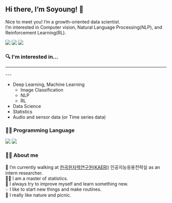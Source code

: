 ## Hi there, I’m Soyoung! 👋

Nice to meet you! I’m a growth-oriented data scientist.  
I’m interested in Computer vision, Natural Language Processing(NLP), and Reinforcement Learning(RL).
<p>
<a href="https://sotudy.tistory.com/"><img src="https://img.shields.io/badge/My blog-A9BCF5?style=flat-square&logo=GitHub Sponsors&logoColor=white&link=https://sotudy.tistory.com/"/></a>  
<a href="https://soyoung24.github.io/"><img src="https://img.shields.io/badge/Homepage-D0A9F5?style=flat-square&logo=Home Assistant&logoColor=white&link=https://soyoung24.github.io/"/></a>  
<a href="isy92123@gmail.com"><img src="https://img.shields.io/badge/Gmail-d14836?style=flat-square&logo=Gmail&logoColor=white&link=mailto:isy92123@gmail.com)"/></a>
</p>


### 🔍 I'm interested in...
<hr /> ---

- Deep Learning, Machine Learning
    - Image Classification
    - NLP
    - RL
- Data Science
- Statistics
- Audio and sensor data (or Time series data)


### 👩‍💻 Programming Language

<p>
<img src="https://img.shields.io/badge/Python-3776AB?style=flat-square&logo=Python&logoColor=white"/></a>
<img src="https://img.shields.io/badge/R-276DC3?style=flat-square&logo=R&logoColor=white"/></a>
</p>


### 🙋‍♀️ About me

🏢 I’m currently walking at [한국원자력연구원(KAERI)](https://www.kaeri.re.kr/) 인공지능응용전략실 as an intern researcher.  
👩‍🎓 I am a master of statistics.  
🚀 I always try to improve myself and learn something new.  
💡 I like to start new things and make routines.  
🌱 I really like nature and picnic.  











